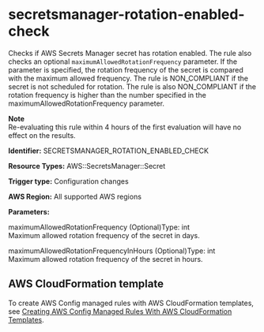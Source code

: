 # secretsmanager\-rotation\-enabled\-check<a name="secretsmanager-rotation-enabled-check"></a>

Checks if AWS Secrets Manager secret has rotation enabled\. The rule also checks an optional `maximumAllowedRotationFrequency` parameter\. If the parameter is specified, the rotation frequency of the secret is compared with the maximum allowed frequency\. The rule is NON\_COMPLIANT if the secret is not scheduled for rotation\. The rule is also NON\_COMPLIANT if the rotation frequency is higher than the number specified in the maximumAllowedRotationFrequency parameter\.

**Note**  
Re\-evaluating this rule within 4 hours of the first evaluation will have no effect on the results\. 

**Identifier:** SECRETSMANAGER\_ROTATION\_ENABLED\_CHECK

**Resource Types:** AWS::SecretsManager::Secret

**Trigger type:** Configuration changes

**AWS Region:** All supported AWS regions

**Parameters:**

maximumAllowedRotationFrequency \(Optional\)Type: int  
Maximum allowed rotation frequency of the secret in days\.

maximumAllowedRotationFrequencyInHours \(Optional\)Type: int  
Maximum allowed rotation frequency of the secret in hours\.

## AWS CloudFormation template<a name="w2aac12c33c15b9d565c19"></a>

To create AWS Config managed rules with AWS CloudFormation templates, see [Creating AWS Config Managed Rules With AWS CloudFormation Templates](aws-config-managed-rules-cloudformation-templates.md)\.